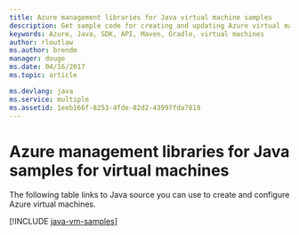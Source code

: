 ```yaml
---
title: Azure management libraries for Java virtual machine samples
description: Get sample code for creating and updating Azure virtual machines using the Azure management libraries for Java
keywords: Azure, Java, SDK, API, Maven, Gradle, virtual machines
author: rloutlaw
ms.author: brendm
manager: douge
ms.date: 04/16/2017
ms.topic: article

ms.devlang: java
ms.service: multiple
ms.assetid: 1eeb166f-8253-4fde-82d2-43997fda7819
---
```


# Azure management libraries for Java samples for virtual machines

The following table links to Java source you can use to create and configure Azure virtual machines.

[!INCLUDE [java-vm-samples](includes/java-vm-samples.md)]